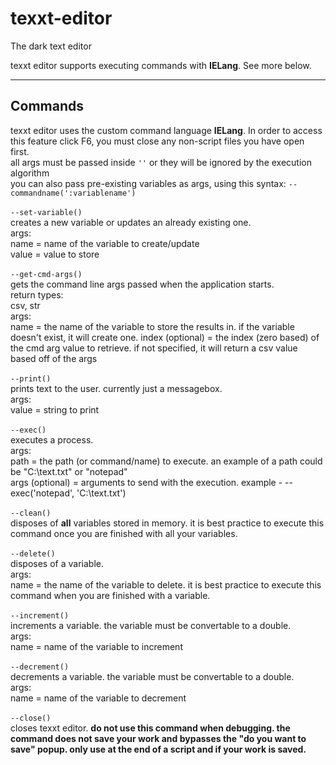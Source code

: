 # texxt-editor
The dark text editor

texxt editor supports executing commands with **IELang**. See more below.

<hr>

## Commands
texxt editor uses the custom command language **IELang**. In order to access this feature click F6, you must close any non-script files you have open first. <br>
all args must be passed inside `''` or they will be ignored by the execution algorithm <br>
you can also pass pre-existing variables as args, using this syntax: `--commandname(':variablename')`
<br>
<br>
`--set-variable()` <br>
creates a new variable or updates an already existing one. <br>
args: <br>
name = name of the variable to create/update <br>
value = value to store 
<br>
<br>
`--get-cmd-args()` <br>
gets the command line args passed when the application starts. <br>
return types: <br>
csv, str <br>
args: <br>
name = the name of the variable to store the results in. if the variable doesn't exist, it will create one.
index (optional) = the index (zero based) of the cmd arg value to retrieve. if not specified, it will return a csv value based off of the args
<br>
<br>
`--print()` <br>
prints text to the user. currently just a messagebox. <br>
args: <br>
value = string to print
<br>
<br>
`--exec()` <br>
executes a process. <br>
args: <br>
path = the path (or command/name) to execute. an example of a path could be "C:\text.txt" or "notepad" <br>
args (optional) = arguments to send with the execution. example - --exec('notepad', 'C:\text.txt')
<br>
<br>
`--clean()` <br>
disposes of **all** variables stored in memory. it is best practice to execute this command once you are finished with all your variables.
<br>
<br>
`--delete()` <br>
disposes of a variable. <br>
args: <br>
name = the name of the variable to delete. it is best practice to execute this command when you are finished with a variable.
<br>
<br>
`--increment()` <br>
increments a variable. the variable must be convertable to a double. <br>
args: <br>
name = name of the variable to increment
<br>
<br>
`--decrement()` <br>
decrements a variable. the variable must be convertable to a double. <br>
args: <br>
name = name of the variable to decrement
<br>
<br>
`--close()` <br>
closes texxt editor. **do not use this command when debugging. the command does not save your work and bypasses the "do you want to save" popup. only use at the end of a script and if your work is saved.** <br>
